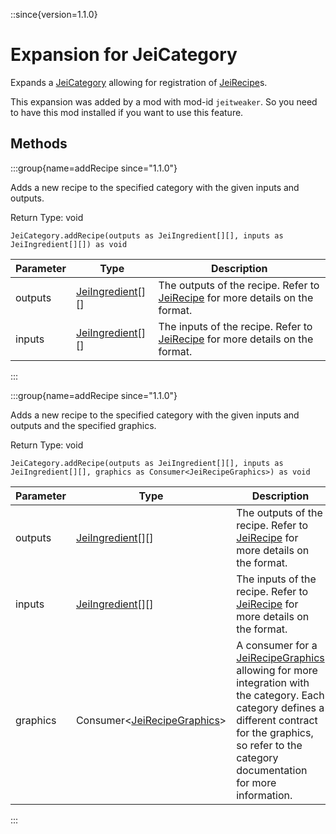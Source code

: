 ::since{version=1.1.0}
# Expansion for JeiCategory

Expands a [JeiCategory](/mods/JEITweaker/API/Category/JeiCategory) allowing for registration of [JeiRecipe](/mods/JEITweaker/API/Recipe/JeiRecipe)s.

This expansion was added by a mod with mod-id `jeitweaker`. So you need to have this mod installed if you want to use this feature.

## Methods

:::group{name=addRecipe since="1.1.0"}

Adds a new recipe to the specified category with the given inputs and outputs.

Return Type: void

```zenscript
JeiCategory.addRecipe(outputs as JeiIngredient[][], inputs as JeiIngredient[][]) as void
```

| Parameter | Type | Description |
|-----------|------|-------------|
| outputs | [JeiIngredient](/mods/JEITweaker/API/Component/JeiIngredient)[][] | The outputs of the recipe. Refer to [JeiRecipe](/mods/JEITweaker/API/Recipe/JeiRecipe) for more details on the format. |
| inputs | [JeiIngredient](/mods/JEITweaker/API/Component/JeiIngredient)[][] | The inputs of the recipe. Refer to [JeiRecipe](/mods/JEITweaker/API/Recipe/JeiRecipe) for more details on the format. |


:::

:::group{name=addRecipe since="1.1.0"}

Adds a new recipe to the specified category with the given inputs and outputs and the specified graphics.

Return Type: void

```zenscript
JeiCategory.addRecipe(outputs as JeiIngredient[][], inputs as JeiIngredient[][], graphics as Consumer<JeiRecipeGraphics>) as void
```

| Parameter | Type | Description |
|-----------|------|-------------|
| outputs | [JeiIngredient](/mods/JEITweaker/API/Component/JeiIngredient)[][] | The outputs of the recipe. Refer to [JeiRecipe](/mods/JEITweaker/API/Recipe/JeiRecipe) for more details on the format. |
| inputs | [JeiIngredient](/mods/JEITweaker/API/Component/JeiIngredient)[][] | The inputs of the recipe. Refer to [JeiRecipe](/mods/JEITweaker/API/Recipe/JeiRecipe) for more details on the format. |
| graphics | Consumer&lt;[JeiRecipeGraphics](/mods/JEITweaker/API/Recipe/JeiRecipeGraphics)&gt; | A consumer for a [JeiRecipeGraphics](/mods/JEITweaker/API/Recipe/JeiRecipeGraphics) allowing for more integration with the category. Each <br />                  category defines a different contract for the graphics, so refer to the category documentation <br />                  for more information. |


:::


